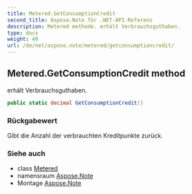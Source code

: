 ```yaml
---
title: Metered.GetConsumptionCredit
second_title: Aspose.Note für .NET-API-Referenz
description: Metered methode. erhält Verbrauchsguthaben.
type: docs
weight: 40
url: /de/net/aspose.note/metered/getconsumptioncredit/
---
```

## Metered.GetConsumptionCredit method

erhält Verbrauchsguthaben.

```csharp
public static decimal GetConsumptionCredit()
```

### Rückgabewert

Gibt die Anzahl der verbrauchten Kreditpunkte zurück.

### Siehe auch

* class [Metered](../)
* namensraum [Aspose.Note](../../metered/)
* Montage [Aspose.Note](../../../)


